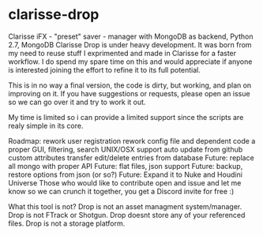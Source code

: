 # clarisse-drop

Clarisse iFX - "preset" saver - manager with MongoDB as backend, Python 2.7, MongoDB
Clarisse Drop is under heavy development. It was born from my need to reuse stuff I exprimented and made in Clarisse for a faster workflow. I do spend my spare time on this and would appreciate if anyone is interested joining the effort to refine it to its full potential.

This is in no way a final version, the code is dirty, but working, and plan on improving on it. If you have suggestions or requests, please open an issue so we can go over it and try to work it out.

My time is limited so i can provide a limited support since the scripts are realy simple in its core.

Roadmap:
rework user registration
rework config file and dependent code
a proper GUI, filtering, search
UNIX/OSX support
auto update from github
custom attributes transfer
edit/delete entries from database
Future: replace all mongo with proper API
Future: flat files, json support
Future: backup, restore options from json (or so?)
Future: Expand it to Nuke and Houdini Universe
Those who would like to contribute open and issue and let me know so we can crunch it together, you get a Discord invite for free :)

What this tool is not?
Drop is not an asset managment system/manager. Drop is not FTrack or Shotgun. Drop doesnt store any of your referenced files. Drop is not a storage platform.
